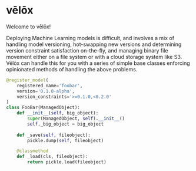 # vēlōx


Welcome to vēlōx! 

Deploying Machine Learning models is difficult, and involves a mix of handling model versioning, hot-swapping new versions and determining version constraint satisfaction on-the-fly, and managing binary file movement either on a file system or with a cloud storage system like S3. Vēlōx can handle this for you with a series of simple base classes enforcing opinionated methods of handling the above problems. 


```python
@register_model(
    registered_name='foobar', 
    version='0.1.0-alpha',
    version_constraints='>=0.1.0,<0.2.0'
)
class FooBar(ManagedObject):
    def __init__(self, big_object):
        super(ManagedObject, self).__init__()
        self._big_object = big_object
    
    def _save(self, fileobject):
        pickle.dump(self, fileobject)

    @classmethod
    def _load(cls, fileobject):
        return pickle.load(fileobject)
```


